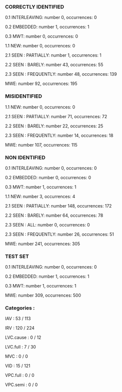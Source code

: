 ### CORRECTLY IDENTIFIED

0.1 INTERLEAVING: number 0, occurrences: 0

0.2 EMBEDDED: number 1, occurrences: 1

0.3 MWT: number 0, occurrences: 0

1.1 NEW: number 0, occurrences: 0

2.1 SEEN : PARTIALLY: number 1, occurrences: 1

2.2 SEEN : BARELY: number 43, occurrences: 55

2.3 SEEN : FREQUENTLY: number 48, occurrences: 139

MWE: number 92, occurrences: 195

### MISIDENTIFIED

1.1 NEW: number 0, occurrences: 0

2.1 SEEN : PARTIALLY: number 71, occurrences: 72

2.2 SEEN : BARELY: number 22, occurrences: 25

2.3 SEEN : FREQUENTLY: number 14, occurrences: 18

MWE: number 107, occurrences: 115

### NON IDENTIFIED

0.1 INTERLEAVING: number 0, occurrences: 0

0.2 EMBEDDED: number 0, occurrences: 0

0.3 MWT: number 1, occurrences: 1

1.1 NEW: number 3, occurrences: 4

2.1 SEEN : PARTIALLY: number 148, occurrences: 172

2.2 SEEN : BARELY: number 64, occurrences: 78

2.3 SEEN : ALL: number 0, occurrences: 0

2.3 SEEN : FREQUENTLY: number 26, occurrences: 51

MWE: number 241, occurrences: 305

### TEST SET

0.1 INTERLEAVING: number 0, occurrences: 0

0.2 EMBEDDED: number 1, occurrences: 1

0.3 MWT: number 1, occurrences: 1

MWE: number 309, occurrences: 500

### Categories : 

IAV		 : 53 / 113 

IRV		 : 120 / 224 

LVC.cause		 : 0 / 12 

LVC.full		 : 7 / 30 

MVC		 : 0 / 0 

VID		 : 15 / 121 

VPC.full		 : 0 / 0 

VPC.semi		 : 0 / 0 

